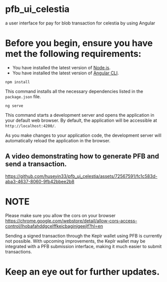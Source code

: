 # pfb_ui_celestia
a user interface for pay for blob transaction for celestia by using Angular 

# Before you begin, ensure you have met the following requirements:

* You have installed the latest version of [Node.js](https://nodejs.org/).
* You have installed the latest version of [Angular CLI](https://cli.angular.io/).

`npm install`

This command installs all the necessary dependencies listed in the `package.json` file.

`ng serve`


This command starts a development server and opens the application in your default web browser. By default, the application will be accessible at `http://localhost:4200/`.

As you make changes to your application code, the development server will automatically reload the application in the browser.

## A video demonstrating how to generate PFB and send a transaction.

https://github.com/huseyin33/pfb_ui_celestia/assets/72567591/fc1c583d-aba3-4637-8060-9fb42bbee2b8

# NOTE

Please make sure you allow the cors on your browser
https://chrome.google.com/webstore/detail/allow-cors-access-control/lhobafahddgcelffkeicbaginigeejlf?hl=en

Sending a signed transaction through the Keplr wallet using PFB is currently not possible. With upcoming improvements, the Keplr wallet may be integrated with a PFB submission interface, making it much easier to submit transactions. 

# Keep an eye out for further updates.
